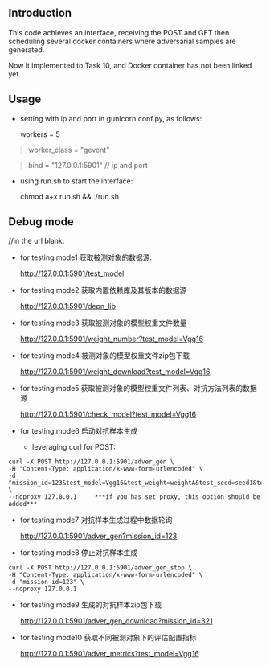 ## Introduction

This code achieves an interface, receiving the POST and GET then scheduling several docker containers where adversarial samples are generated.

Now it implemented to Task 10, and Docker container has not been linked yet.




## Usage
  * setting with ip and port in gunicorn.conf.py, as follows:

    workers = 5
    

> worker_class = "gevent"
    

> bind = "127.0.0.1:5901"  // ip and  port

* using run.sh to start the interface:

    chmod a+x run.sh && ./run.sh

## Debug mode
  //in the url blank:
  
  * for testing mode1 获取被测对象的数据源:
  
    http://127.0.0.1:5901/test_model

  * for testing mode2 获取内置依赖库及其版本的数据源
  
    http://127.0.0.1:5901/depn_lib

  * for testing mode3 获取被测对象的模型权重文件数量
  
    http://127.0.0.1:5901/weight_number?test_model=Vgg16

  * for testing mode4 被测对象的模型权重文件zip包下载
  
    http://127.0.0.1:5901/weight_download?test_model=Vgg16

  * for testing mode5 获取被测对象的模型权重文件列表、对抗方法列表的数据源
  
    http://127.0.0.1:5901/check_model?test_model=Vgg16


  * for testing mode6 启动对抗样本生成
    
    * leveraging curl for POST:

```shell
curl -X POST http://127.0.0.1:5901/adver_gen \
-H "Content-Type: application/x-www-form-urlencoded" \
-d "mission_id=123&test_model=Vgg16&test_weight=weightA&test_seed=seed1&test_method=FGSM&timeout=3600"  \
--noproxy 127.0.0.1     ***if you has set proxy, this option should be added***
```

  * for testing mode7 对抗样本生成过程中数据轮询
  
    http://127.0.0.1:5901/adver_gen?mission_id=123

  * for testing mode8 停止对抗样本生成
    
```shell
curl -X POST http://127.0.0.1:5901/adver_gen_stop \
-H "Content-Type: application/x-www-form-urlencoded" \
-d "mission_id=123" \
--noproxy 127.0.0.1    
```

* for testing mode9 生成的对抗样本zip包下载
  
    http://127.0.0.1:5901/adver_gen_download?mission_id=321

* for testing mode10 获取不同被测对象下的评估配置指标
  
    http://127.0.0.1:5901/adver_metrics?test_model=Vgg16


